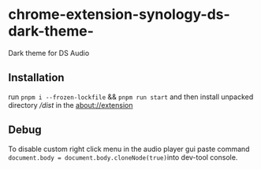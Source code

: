 # chrome-extension-synology-ds-dark-theme-

Dark theme for DS Audio

## Installation

run `pnpm i --frozen-lockfile` && `pnpm run start` and then install unpacked directory _/dist_ in the [about://extension](about://extension)

## Debug

To disable custom right click menu in the audio player gui paste command `document.body = document.body.cloneNode(true)`into dev-tool console.
